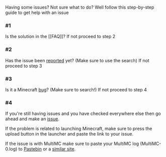 Having some issues? Not sure what to do? Well follow this step-by-step guide to get help with an issue

### #1
Is the solution in the [[FAQ]]? If not proceed to step 2

### #2
Has the issue been [reported](https://github.com/MultiMC/MultiMC5/issues) yet? (Make sure to use the search) If not proceed to step 3

### #3
Is it a Minecraft [bug](https://bugs.mojang.com/browse/MC)? (Make sure to search!) If not proceed to step 4

### #4
If you're still having issues and you have checked everywhere else then go ahead and make an [issue](https://github.com/MultiMC/MultiMC5/issues/new).

If the problem is related to launching Minecraft, make sure to press the upload button in the launcher and paste the link to your issue.

If the issue is with MultiMC make sure to paste your MultiMC log (MultiMC-0.log) to [Pastebin](http://pastebin.com) or a [similar site](https://paste.ee).
